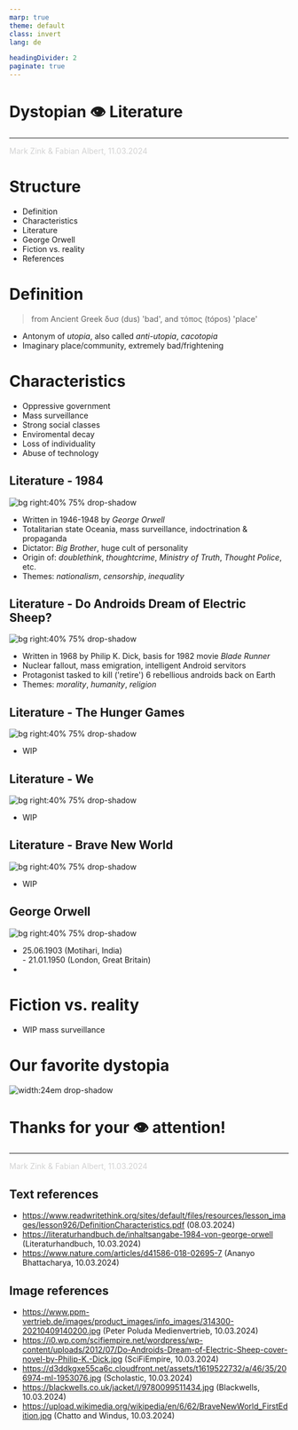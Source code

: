 ```yaml
---
marp: true
theme: default
class: invert
lang: de

headingDivider: 2
paginate: true
---
```


# Dystopian 👁️ Literature

<hr />
<span style="color: lightgrey;">Mark Zink & Fabian Albert, 11.03.2024</span>

# Structure

- Definition
- Characteristics
- Literature
- George Orwell
- Fiction vs. reality
- References

# Definition

> from Ancient Greek δυσ (dus) 'bad', and τόπος (tópos) 'place'

- Antonym of *utopia*, also called *anti-utopia*, *cacotopia*
- Imaginary place/community, extremely bad/frightening

# Characteristics

- Oppressive government
- Mass surveillance
- Strong social classes
- Enviromental decay
- Loss of individuality
- Abuse of technology

## Literature - 1984

<!--
Notizen:
- Protagonist: Winston Smith, Rebell der letztendlich gehirngewaschen wird
- Heutzutage (z.B. im Sinne der Corona-Maßnahmen) gerne umhergeschmissen

Wörter:
- cult of personality: Persönlichkeitskult
- doublethink: Zwiedenken (zwischen Wahrheiten hin-/herschalten)
- thoughtcrime: Gedankenverbrechen
-->

![bg right:40% 75% drop-shadow](assets/books/1984.jpg)

- Written in 1946-1948 by *George Orwell*
- Totalitarian state Oceania, mass surveillance, indoctrination & propaganda
- Dictator: *Big Brother*, huge cult of personality
- Origin of: *doublethink*, *thoughtcrime*, *Ministry of Truth*, *Thought Police*, etc.
- Themes: *nationalism*, *censorship*, *inequality*

## Literature - Do Androids Dream of Electric Sheep?

<!--
Notizen:
- Protagonist: Rick Deckard, hunter
- Androids portrayed as more human(e) than humans

Wörter:
- fallout: Auswirkungen
- servitors: Diener
-->

![bg right:40% 75% drop-shadow](assets/books/do_androids_dream.jpg)

- Written in 1968 by Philip K. Dick, basis for 1982 movie *Blade Runner*
- Nuclear fallout, mass emigration, intelligent Android servitors
- Protagonist tasked to kill ('retire') 6 rebellious androids back on Earth
- Themes: *morality*, *humanity*, *religion*

## Literature - The Hunger Games

![bg right:40% 75% drop-shadow](assets/books/the_hunger_games.jpg)

- WIP

## Literature - We

![bg right:40% 75% drop-shadow](assets/books/we.jpg)

- WIP

## Literature - Brave New World

![bg right:40% 75% drop-shadow](assets/books/brave_new_world.jpg)

- WIP

## George Orwell

![bg right:40% 75% drop-shadow](assets/authors/orwell.jpg)

- 25.06.1903 (Motihari, India) <br> - 21.01.1950 (London, Great Britain)
- 


# Fiction vs. reality

- WIP mass surveillance

# Our favorite dystopia

![width:24em drop-shadow](assets/classroom.jpg)

# Thanks for your 👁️ attention!

<hr />
<span style="color: lightgrey;">Mark Zink & Fabian Albert, 11.03.2024</span>

## Text references

- https://www.readwritethink.org/sites/default/files/resources/lesson_images/lesson926/DefinitionCharacteristics.pdf (08.03.2024)
- https://literaturhandbuch.de/inhaltsangabe-1984-von-george-orwell (Literaturhandbuch, 10.03.2024)
- https://www.nature.com/articles/d41586-018-02695-7 (Ananyo Bhattacharya, 10.03.2024)

## Image references

- https://www.ppm-vertrieb.de/images/product_images/info_images/314300-20210409140200.jpg (Peter Poluda Medienvertrieb, 10.03.2024)
- https://i0.wp.com/scifiempire.net/wordpress/wp-content/uploads/2012/07/Do-Androids-Dream-of-Electric-Sheep-cover-novel-by-Philip-K.-Dick.jpg (SciFiEmpire, 10.03.2024)
- https://d3ddkgxe55ca6c.cloudfront.net/assets/t1619522732/a/46/35/206974-ml-1953076.jpg (Scholastic, 10.03.2024)
- https://blackwells.co.uk/jacket/l/9780099511434.jpg (Blackwells, 10.03.2024)
- https://upload.wikimedia.org/wikipedia/en/6/62/BraveNewWorld_FirstEdition.jpg (Chatto and Windus, 10.03.2024)